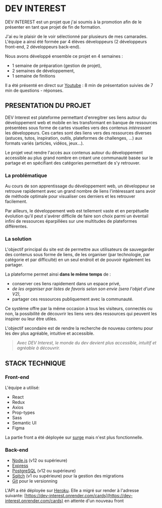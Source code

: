 # DEV INTEREST

DEV INTEREST est un projet que j'ai soumis à la promotion afin de le présenter en tant que projet de fin de formation.

J'ai eu le plaisir de le voir sélectionné par plusieurs de mes camarades. L'équipe a ainsi été formée par 4 élèves développeurs (2 développeurs front-end, 2 développeurs back-end).

Nous avons développé ensemble ce projet en 4 semaines :

- 1 semaine de préparation (gestion de projet),
- 2 semaines de développement,
- 1 semaine de finitions

Il a été présenté en direct sur [Youtube](https://www.youtube.com/watch?v=jrl_DBlTLyM&t=425s) : 8 min de présentation suivies de 7 min de questions - réponses.

## PRESENTATION DU PROJET

DEV Interest est plateforme permettant d'enregitrer ses liens autour du développement web et mobile en les transformant en banque de ressources présentées sous forme de cartes visuelles vers des contenus *intéressant* les développeurs. Ces cartes sont des liens vers des ressources diverses (astuces, tutos, inspiration, outils, plateformes de challenges, ...) aux formats variés (articles, vidéos, jeux...).

Le projet veut rendre l'accès aux contenus autour du développement accessible au plus grand nombre en créant une communauté basée sur le partage et en spécifiant des catégories permettant de s'y retrouver.

### La problématique

Au cours de son apprentissage du développement web, un développeur se retrouve rapidement avec un grand nombre de liens l'intéressant sans avoir de méthode optimale pour visualiser ces derniers et les retrouver facilement.

Par ailleurs, le développement web est tellement vaste et en perpétuelle évolution qu'il peut s'avérer difficile de faire son choix parmi un éventail infini de ressources éparpillées sur une multitudes de plateformes différentes.

### La solution

L'objectif principal du site est de permettre aux utilisateurs de sauvegarder des contenus sous forme de liens, de les organiser (par technologie, par catégorie et par difficulté) en un seul endroit et de pouvoir également les partager.

La plateforme permet ainsi **dans le même temps** de :

- conserver ces liens rapidement dans un espace privé,
- *de les organiser par listes de favoris selon son envie (sera l'objet d'une V2),*
- partager ces ressources publiquement avec la communauté.

Ce système offre par la même occasion à tous les visiteurs, connectés ou non, la possibilité de découvrir les liens vers des ressources qui peuvent les inspirer ou leur être utiles.

L'objectif secondaire est de rendre la recherche de nouveau contenu pour les dev plus agréable, intuitive et accessible.

> *Avec DEV Interest, le monde du dev devient plus accessible, intuitif et agréable à découvrir.*
> 

## STACK TECHNIQUE

### Front-end

L'équipe a utilisé:

- React
- Redux
- Axios
- Prop-types
- Sass
- Semantic UI
- Figma
  
La partie front a été déployée sur [surge](https://devinterest.surge.sh/) mais n'est plus fonctionnelle.

### Back-end

- [Node.js](https://nodejs.org/en/download/) (v12 ou supérieure)
- [Express](https://expressjs.com/fr/)
- [PostgreSQL](https://www.postgresql.org/download/) (v12 ou supérieure)
- [Sqitch](https://sqitch.org/download/) (v1 ou supérieure) pour la gestion des migrations
- [Git](https://git-scm.com/downloads) pour le versionning

L'API a été déployée sur [Heroku](https://devinterest.herokuapp.com/cards). Elle a migré sur render à l'adresse suivante: [https://dev-interest.onrender.com/cards](https://dev-interest.onrender.com/cards) en attente d'un nouveau front

